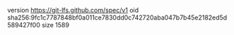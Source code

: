version https://git-lfs.github.com/spec/v1
oid sha256:9fc1c7787848bf0a011ce7830dd0c742720aba047b7b45e2182ed5d589427f00
size 1589
